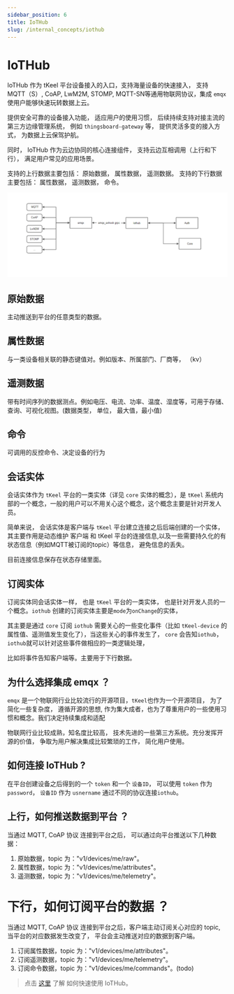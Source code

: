 ```yaml
---
sidebar_position: 6
title: IoTHub
slug: /internal_concepts/iothub
---
```


# IoTHub
IoTHub 作为 tKeel 平台设备接入的入口，支持海量设备的快速接入， 支持 MQTT（S）, CoAP, LwM2M, STOMP, MQTT-SN等通用物联网协议，集成 `emqx` 使用户能够快速玩转数据上云。

提供安全可靠的设备接入功能， 适应用户的使用习惯， 后续持续支持对接主流的第三方边缘管理系统， 例如 `thingsboard-gateway` 等， 提供灵活多变的接入方式， 为数据上云保驾护航。

同时， IoTHub 作为云边协同的核心连接组件， 支持云边互相调用（上行和下行）， 满足用户常见的应用场景。

支持的上行数据主要包括： 原始数据， 属性数据， 遥测数据。
支持的下行数据主要包括： 属性数据， 遥测数据， 命令。

<div align="center">

![Architecture](/images/iothub/iothub-architecture.png)
</div>


## 原始数据
主动推送到平台的任意类型的数据。

## 属性数据
与一类设备相关联的静态键值对。例如版本、所属部门、厂商等， （kv）

## 遥测数据
带有时间序列的数据测点。例如电压、电流、功率、温度、湿度等，可用于存储、查询、可视化视图。(数据类型， 单位， 最大值，最小值)

## 命令
可调用的反控命令、决定设备的行为


## 会话实体
会话实体作为 `tKeel` 平台的一类实体（详见 `core` 实体的概念），是 `tKeel` 系统内部的一个概念，一般的用户可以不用关心这个概念，这个概念主要是针对开发人员。 

简单来说， 会话实体是客户端与 `tKeel` 平台建立连接之后后端创建的一个实体，其主要作用是动态维护 客户端 和 tKeel 平台的连接信息,以及一些需要持久化的有状态信息（例如MQTT被订阅的topic）等信息， 避免信息的丢失。

目前连接信息保存在状态存储里面。

## 订阅实体
订阅实体同会话实体一样， 也是 `tKeel` 平台的一类实体， 也是针对开发人员的一个概念。`iothub` 创建的订阅实体主要是`mode`为`onChange`的实体， 

其主要是通过 `core` 订阅 `iothub` 需要关心的一些变化事件（比如 `tKeel-device` 的属性值、遥测值发生变化了），当这些关心的事件发生了， `core` 会告知`iothub`，`iothub`就可以针对这些事件做相应的一类逻辑处理，

比如将事件告知客户端等。主要用于下行数据。


## 为什么选择集成 emqx ？
`emqx` 是一个物联网行业比较流行的开源项目，`tKeel`也作为一个开源项目， 为了简化一些复杂度， 遵循开源的思想, 作为集大成者，也为了尊重用户的一些使用习惯和概念。我们决定持续集成和适配

物联网行业比较成熟，知名度比较高， 技术先进的一些第三方系统。充分发挥开源的价值， 争取为用户解决集成比较繁琐的工作， 简化用户使用。


## 如何连接 IoTHub ?

在平台创建设备之后得到的一个 `token` 和一个 `设备ID`， 可以使用 `token` 作为`password`， `设备ID` 作为 `usnername` 通过不同的协议连接`iothub`。


## 上行，如何推送数据到平台 ？ 

当通过 MQTT, CoAP 协议 连接到平台之后， 可以通过向平台推送以下几种数据：
1. 原始数据，topic 为："v1/devices/me/raw"。
2. 属性数据，topic 为："v1/devices/me/attributes"。
3. 遥测数据，topic 为："v1/devices/me/telemetry"。

# 下行，如何订阅平台的数据 ？
当通过 MQTT, CoAP 协议 连接到平台之后，客户端主动订阅关心对应的 topic, 当平台的对应数据发生改变了， 平台会主动推送对应的数据到客户端。
1. 订阅属性数据，topic 为："v1/devices/me/attributes"。
2. 订阅遥测数据，topic 为："v1/devices/me/telemetry"。
3. 订阅命令数据，topic 为："v1/devices/me/commands"。(todo)



> 点击 [这里](../developer_cookbook/iothub/getting_started.md) 了解 如何快速使用 IoTHub。